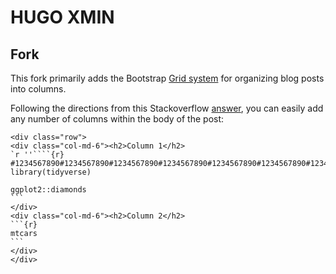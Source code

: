 # HUGO XMIN

## Fork

This fork primarily adds the Bootstrap 
[Grid system](https://getbootstrap.com/docs/4.0/layout/grid/)
for organizing blog posts into columns. 

Following the directions from this Stackoverflow
[answer](https://stackoverflow.com/a/38995154/6637133), you can easily
add any number of columns within the body of the post:

````
<div class="row">
<div class="col-md-6"><h2>Column 1</h2>
`r ''````{r}
#1234567890#1234567890#1234567890#1234567890#1234567890#1234567890#1234567890#12
library(tidyverse)

ggplot2::diamonds
```
</div>
<div class="col-md-6"><h2>Column 2</h2>
```{r}
mtcars
```
</div>
</div>
````